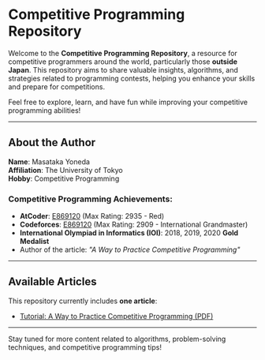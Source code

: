 

# Competitive Programming Repository

Welcome to the **Competitive Programming Repository**, a resource for competitive programmers around the world, particularly those **outside Japan**. This repository aims to share valuable insights, algorithms, and strategies related to programming contests, helping you enhance your skills and prepare for competitions.

Feel free to explore, learn, and have fun while improving your competitive programming abilities!

---

## About the Author

**Name**: Masataka Yoneda  
**Affiliation**: The University of Tokyo  
**Hobby**: Competitive Programming

### Competitive Programming Achievements:
- **AtCoder**: [E869120](https://atcoder.jp/users/E869120) (Max Rating: 2935 - Red)  
- **Codeforces**: [E869120](https://codeforces.com/profile/E869120) (Max Rating: 2909 - International Grandmaster)  
- **International Olympiad in Informatics (IOI)**: 2018, 2019, 2020 **Gold Medalist**  
- Author of the article: *"A Way to Practice Competitive Programming"*

---

## Available Articles

This repository currently includes **one article**:

- [Tutorial: A Way to Practice Competitive Programming (PDF)](https://github.com/E869120/Competitive-Programming/blob/master/%5BTutorial%5D%20A%20Way%20to%20Practice%20Competitive%20Programming.pdf)

---

Stay tuned for more content related to algorithms, problem-solving techniques, and competitive programming tips!
